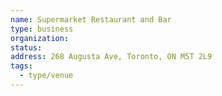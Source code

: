 ```yaml
---
name: Supermarket Restaurant and Bar
type: business
organization:
status:
address: 268 Augusta Ave, Toronto, ON M5T 2L9
tags:
  - type/venue
---
```

